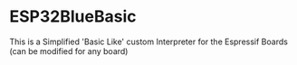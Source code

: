 # ESP32BlueBasic
This is a Simplified 'Basic Like' custom Interpreter for the Espressif Boards (can be modified for any board)

